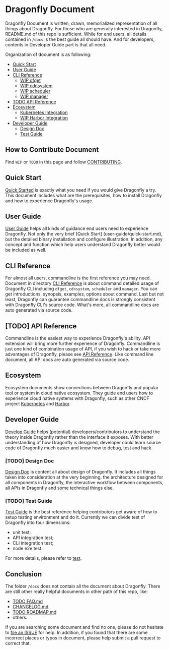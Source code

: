 # Dragonfly Document

Dragonfly Document is written, drawn, memorialized representation of all things about Dragonfly. For those who are generally interested in Dragonfly, README.md of this repo is sufficient. While for end users, all details contained in `/docs` is the best guide all should have. And for developers, contents in Developer Guide part is that all need.

Organization of document is as following:

* [Quick Start](#Quick-Start)
* [User Guide](#User-Guide)
* [CLI Reference](#CLI-Reference)
    * [WIP dfget](cli-reference/dfget.md)
    * [WIP cdnsystem](cli-reference/cdn.md)
    * [WIP scheduler](cli-reference/scheduler.md)
    * [WIP manager](cli-reference/manager.md)
* [TODO API Reference](#API-Reference)
* [Ecosystem](#Ecosystem)
    * [Kubernetes Integration](ecosystem/Kubernetes-with-Dragonfly.md)
    * [WIP Harbor Integration](ecosystem/Harbor-with-Dragonfly.md)
* [Developer Guide](#Developer-Guide)
    * [Design Doc](#Design-Doc)
    * [Test Guide](#Test-Guide)

## How to Contribute Document

Find `WIP` or `TODO` in this page and follow [CONTRIBUTING](../../CONTRIBUTING.md).

## Quick Start

[Quick Started](user-guide/quick-start.md) is exactly what you need if you would give Dragonfly a try. This document includes what are the 
prerequisites, 
how to install Dragonfly and how to experience Dragonfly's usage.

## User Guide

[User Guide](user-guide/README.md) helps all kinds of guidance end users need to experience Dragonfly. Not only the very brief [Quick Start]
(user-guide/quick-start.md), but the detailed binary installation and configure illustration. In addition, any concept and function which help users 
understand Dragonfly better would be included as well.

## CLI Reference

For almost all users, commandline is the first reference you may need. Document in directory [CLI Reference](cli-reference) is about command detailed usage of Dragonfly CLI including `dfget`, `cdnsystem`, `scheduler` and `manager`. You can get introductions, synopsis, examples, options about command. Last but not least, Dragonfly can guarantee commandline docs is strongly consistent with Dragonfly CLI's source code. What's more, all commandline docs are auto generated via source code.

## [TODO] API Reference

Commandline is the easiest way to experience Dragonfly's ability. API extension will bring more further experience of Dragonfly. Commandline is just one kind of combination usage of API, if you wish to hack or take more advantages of Dragonfly, please see [API Reference](./api-reference). Like command line document, all API docs are auto generated via source code.

## Ecosystem

Ecosystem documents show connections between Dragonfly and popular tool or system in cloud native ecosystem. They guide end users how to experience cloud 
native systems with Dragonfly, such as other CNCF project [Kubernetes](ecosystem/Kubernetes-with-Dragonfly.md) and [Harbor](ecosystem/Harbor-with-Dragonfly.md).

## Developer Guide

[Develop Guide](development/local.md) helps (potential) developers/contributors to understand the theory inside Dragonfly rather than the interface it exposes. With 
better understanding of how Dragonfly is designed, developer could learn source code of Dragonfly much easier and know how to debug, test and hack.

### [TODO] Design Doc

[Design Doc](./design) is content all about design of Dragonfly. It includes all things taken into consideration at the very beginning, the architecture designed for all components in Dragonfly, the interactive workflow between components, all APIs in Dragonfly and some technical things else.

### [TODO] Test Guide

[Test Guide](./test-guide) is the best reference helping contributors get aware of how to setup testing environment and do it. Currently we can divide test of Dragonfly into four dimensions:

* unit test;
* API integration test;
* CLI integration test;
* node e2e test.

For more details, please refer to [test](./test-guide).

## Conclusion

The folder `/docs` does not contain all the document about Dragonfly. There are still other really helpful documents in other path of this repo, like:

* [TODO FAQ.md](./FAQ.md)
* [CHANGELOG.md](../../CHANGELOG.md)
* [TODO ROADMAP.md](./ROADMAP.md)
* others.

If you are searching some document and find no one, please do not hesitate to [file an ISSUE](https://github.com/dragonflyoss/Dragonfly2/issues/new/choose) for help. In addition, if you found that there are some incorrect places or typos in document, please help submit a pull request to correct that.



